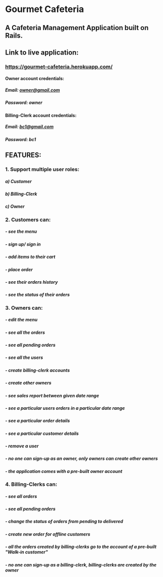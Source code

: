 # Gourmet Cafeteria

## A Cafeteria Management Application built on Rails.

## Link to live application:
### https://gourmet-cafeteria.herokuapp.com/

#### Owner account credentials:
##### Email: owner@gmail.com
##### Password: owner

#### Billing-Clerk account credentials:
##### Email: bc1@gmail.com
##### Password: bc1


## FEATURES:

### 1. Support multiple user roles: 
##### a) Customer
##### b) Billing-Clerk
##### c) Owner

### 2. Customers can:
##### - see the menu
##### - sign up/ sign in
##### - add items to their cart
##### - place order
##### - see their orders history
##### - see the status of their orders

### 3. Owners can:
##### - edit the menu
##### - see all the orders
##### - see all pending orders
##### - see all the users
##### - create billing-clerk accounts
##### - create other owners
##### - see sales report between given date range
##### - see a particular users orders in a particular date range
##### - see a particular order details
##### - see a particular customer details
##### - remove a user
##### - no one can sign-up as an owner, only owners can create other owners
##### - the application comes with a pre-built owner account

### 4. Billing-Clerks can:
##### - see all orders
##### - see all pending orders
##### - change the status of orders from pending to delivered
##### - create new order for offline customers
##### - all the orders created by billing-clerks go to the account of a pre-built "Walk-in customer"
##### - no one can sign-up as a billing-clerk, billing-clerks are created by the owner

